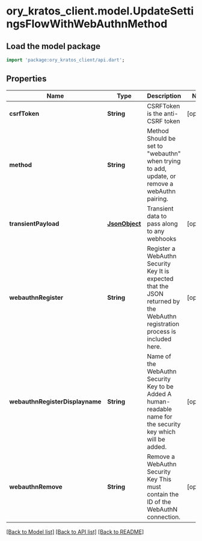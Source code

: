 # ory_kratos_client.model.UpdateSettingsFlowWithWebAuthnMethod

## Load the model package
```dart
import 'package:ory_kratos_client/api.dart';
```

## Properties
Name | Type | Description | Notes
------------ | ------------- | ------------- | -------------
**csrfToken** | **String** | CSRFToken is the anti-CSRF token | [optional] 
**method** | **String** | Method  Should be set to \"webauthn\" when trying to add, update, or remove a webAuthn pairing. | 
**transientPayload** | [**JsonObject**](.md) | Transient data to pass along to any webhooks | [optional] 
**webauthnRegister** | **String** | Register a WebAuthn Security Key  It is expected that the JSON returned by the WebAuthn registration process is included here. | [optional] 
**webauthnRegisterDisplayname** | **String** | Name of the WebAuthn Security Key to be Added  A human-readable name for the security key which will be added. | [optional] 
**webauthnRemove** | **String** | Remove a WebAuthn Security Key  This must contain the ID of the WebAuthN connection. | [optional] 

[[Back to Model list]](../README.md#documentation-for-models) [[Back to API list]](../README.md#documentation-for-api-endpoints) [[Back to README]](../README.md)


